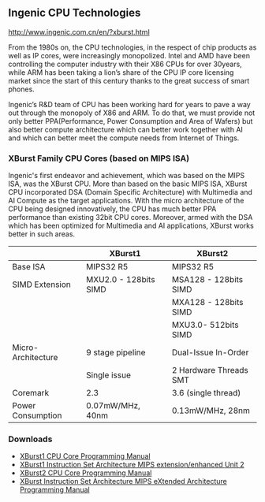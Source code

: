 Ingenic CPU Technologies
------------------------
http://www.ingenic.com.cn/en/?xburst.html

From the 1980s on, the CPU technologies, in the respect of chip products as well as IP cores,
were increasingly monopolized. Intel and AMD have been controlling the computer industry with
their X86 CPUs for over 30years, while ARM has been taking a lion’s share of the CPU IP core 
licensing market since the start of this century thanks to the great success of smart phones.

Ingenic’s R&D team of CPU has been working hard for years to pave a way out through the monopoly
of X86 and ARM. To do that, we must provide not only better PPA(Performance, Power Consumption 
and Area of Wafers) but also better compute architecture which can better work together with AI 
and which can better meet the compute needs from Internet of Things.

### XBurst Family CPU Cores (based on MIPS ISA)

Ingenic's first endeavor and achievement, which was based on the MIPS ISA, was the XBurst CPU. 
More than based on the basic MIPS ISA, XBurst CPU incorporated DSA (Domain Specific Architecture) 
with Multimedia and AI Compute as the target applications. With the micro architecture of the CPU
being designed innovatively, the CPU has much better PPA performance than existing 32bit CPU cores.
Moreover, armed with the DSA which has been optimized for Multimedia and AI applications, 
XBurst works better in such areas.

|                    | XBurst1               | XBurst2                |
|--------------------|-----------------------|------------------------|
| Base ISA           | MIPS32 R5             | MIPS32 R5              |
| SIMD Extension     | MXU2.0 - 128bits SIMD | MSA128 - 128bits SIMD  |
|                    |                       | MXA128 - 128bits SIMD  |
|                    |                       | MXU3.0- 512bits SIMD   |
| Micro-Architecture | 9 stage pipeline      | Dual-Issue In-Order    |
|                    | Single issue          | 2 Hardware Threads SMT |
| Coremark           | 2.3                   | 3.6 (single thread)    |
| Power Consumption  | 0.07mW/MHz, 40nm      | 0.13mW/MHz, 28nm       |

### Downloads

- [XBurst1 CPU Core Programming Manual][1]     
- [XBurst1 Instruction Set Architecture MIPS extension/enhanced Unit 2][2]    
- [XBurst2 CPU Core Programming Manual][3]     
- [XBurst Instruction Set Architecture MIPS eXtended Architecture Programming Manual][4]  

[1]: dox/XBurst1_Core_PM.pdf
[2]: dox/XBurst1_ISA_MXU2.pdf
[3]: dox/XBurst2_Core_PM.pdf
[4]: dox/XBurst2_ISA_MXA128.pdf
